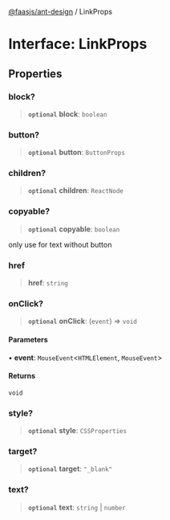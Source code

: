 [@faasjs/ant-design](../README.md) / LinkProps

# Interface: LinkProps

## Properties

### block?

> **`optional`** **block**: `boolean`

### button?

> **`optional`** **button**: `ButtonProps`

### children?

> **`optional`** **children**: `ReactNode`

### copyable?

> **`optional`** **copyable**: `boolean`

only use for text without button

### href

> **href**: `string`

### onClick?

> **`optional`** **onClick**: (`event`) => `void`

#### Parameters

• **event**: `MouseEvent`\<`HTMLElement`, `MouseEvent`\>

#### Returns

`void`

### style?

> **`optional`** **style**: `CSSProperties`

### target?

> **`optional`** **target**: `"_blank"`

### text?

> **`optional`** **text**: `string` \| `number`
